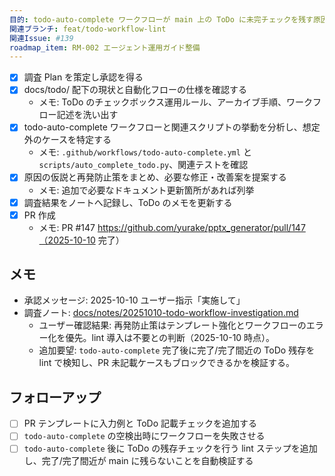 ```yaml
---
目的: todo-auto-complete ワークフローが main 上の ToDo に未完チェックを残す原因を調査し、対策案をまとめる
関連ブランチ: feat/todo-workflow-lint
関連Issue: #139
roadmap_item: RM-002 エージェント運用ガイド整備
---
```


- [x] 調査 Plan を策定し承認を得る
- [x] docs/todo/ 配下の現状と自動化フローの仕様を確認する
  - メモ: ToDo のチェックボックス運用ルール、アーカイブ手順、ワークフロー記述を洗い出す
- [x] todo-auto-complete ワークフローと関連スクリプトの挙動を分析し、想定外のケースを特定する
  - メモ: `.github/workflows/todo-auto-complete.yml` と `scripts/auto_complete_todo.py`、関連テストを確認
- [x] 原因の仮説と再発防止策をまとめ、必要な修正・改善案を提案する
  - メモ: 追加で必要なドキュメント更新箇所があれば列挙
- [x] 調査結果をノートへ記録し、ToDo のメモを更新する
- [x] PR 作成
  - メモ: PR #147 https://github.com/yurake/pptx_generator/pull/147（2025-10-10 完了）

## メモ
- 承認メッセージ: 2025-10-10 ユーザー指示「実施して」
- 調査ノート: [docs/notes/20251010-todo-workflow-investigation.md](../notes/20251010-todo-workflow-investigation.md)
  - ユーザー確認結果: 再発防止策はテンプレート強化とワークフローのエラー化を優先。lint 導入は不要との判断（2025-10-10 時点）。
  - 追加要望: `todo-auto-complete` 完了後に完了/完了間近の ToDo 残存を lint で検知し、PR 未記載ケースもブロックできるかを検証する。

## フォローアップ
- [ ] PR テンプレートに入力例と ToDo 記載チェックを追加する
- [ ] `todo-auto-complete` の空検出時にワークフローを失敗させる
- [ ] `todo-auto-complete` 後に ToDo の残存チェックを行う lint ステップを追加し、完了/完了間近が main に残らないことを自動検証する
